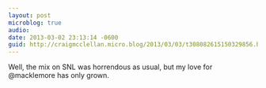 ```yaml
---
layout: post
microblog: true
audio: 
date: 2013-03-02 23:13:14 -0600
guid: http://craigmcclellan.micro.blog/2013/03/03/t308082615150329856.html
---
```

Well, the mix on SNL was horrendous as usual, but my love for @macklemore has only grown.
